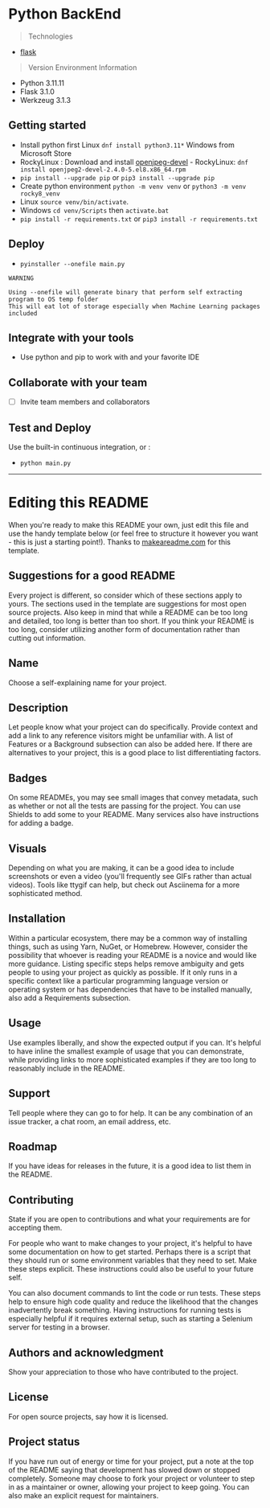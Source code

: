 # Python BackEnd

> Technologies
- [flask](https://flask.palletsprojects.com/en/stable/quickstart/#a-minimal-application)

> Version Environment Information

- Python 3.11.11
- Flask 3.1.0
- Werkzeug 3.1.3


## Getting started

- Install python first Linux `dnf install python3.11*` Windows from Microsoft Store
- RockyLinux : Download and install [openjpeg-devel](https://dl.rockylinux.org/pub/rocky/8/Devel/x86_64/os/Packages/o/openjpeg2-devel-2.4.0-5.el8.x86_64.rpm) - RockyLinux: `dnf install openjpeg2-devel-2.4.0-5.el8.x86_64.rpm`
- `pip install --upgrade pip` or `pip3 install --upgrade pip`
- Create python environment `python -m venv venv` or `python3 -m venv rocky8_venv` 
- Linux `source venv/bin/activate`. 
- Windows `cd venv/Scripts` then `activate.bat`
- `pip install -r requirements.txt` or `pip3 install -r requirements.txt`

## Deploy

- `pyinstaller --onefile main.py`

`WARNING`
```
Using --onefile will generate binary that perform self extracting program to OS temp folder
This will eat lot of storage especially when Machine Learning packages included
```

## Integrate with your tools

- Use python and pip to work with and your favorite IDE

## Collaborate with your team

- [ ] Invite team members and collaborators

## Test and Deploy

Use the built-in continuous integration, or :

- `python main.py`

***

# Editing this README

When you're ready to make this README your own, just edit this file and use the handy template below (or feel free to structure it however you want - this is just a starting point!). Thanks to [makeareadme.com](https://www.makeareadme.com/) for this template.

## Suggestions for a good README

Every project is different, so consider which of these sections apply to yours. The sections used in the template are suggestions for most open source projects. Also keep in mind that while a README can be too long and detailed, too long is better than too short. If you think your README is too long, consider utilizing another form of documentation rather than cutting out information.

## Name
Choose a self-explaining name for your project.

## Description
Let people know what your project can do specifically. Provide context and add a link to any reference visitors might be unfamiliar with. A list of Features or a Background subsection can also be added here. If there are alternatives to your project, this is a good place to list differentiating factors.

## Badges
On some READMEs, you may see small images that convey metadata, such as whether or not all the tests are passing for the project. You can use Shields to add some to your README. Many services also have instructions for adding a badge.

## Visuals
Depending on what you are making, it can be a good idea to include screenshots or even a video (you'll frequently see GIFs rather than actual videos). Tools like ttygif can help, but check out Asciinema for a more sophisticated method.

## Installation
Within a particular ecosystem, there may be a common way of installing things, such as using Yarn, NuGet, or Homebrew. However, consider the possibility that whoever is reading your README is a novice and would like more guidance. Listing specific steps helps remove ambiguity and gets people to using your project as quickly as possible. If it only runs in a specific context like a particular programming language version or operating system or has dependencies that have to be installed manually, also add a Requirements subsection.

## Usage
Use examples liberally, and show the expected output if you can. It's helpful to have inline the smallest example of usage that you can demonstrate, while providing links to more sophisticated examples if they are too long to reasonably include in the README.

## Support
Tell people where they can go to for help. It can be any combination of an issue tracker, a chat room, an email address, etc.

## Roadmap
If you have ideas for releases in the future, it is a good idea to list them in the README.

## Contributing
State if you are open to contributions and what your requirements are for accepting them.

For people who want to make changes to your project, it's helpful to have some documentation on how to get started. Perhaps there is a script that they should run or some environment variables that they need to set. Make these steps explicit. These instructions could also be useful to your future self.

You can also document commands to lint the code or run tests. These steps help to ensure high code quality and reduce the likelihood that the changes inadvertently break something. Having instructions for running tests is especially helpful if it requires external setup, such as starting a Selenium server for testing in a browser.

## Authors and acknowledgment
Show your appreciation to those who have contributed to the project.

## License
For open source projects, say how it is licensed.

## Project status
If you have run out of energy or time for your project, put a note at the top of the README saying that development has slowed down or stopped completely. Someone may choose to fork your project or volunteer to step in as a maintainer or owner, allowing your project to keep going. You can also make an explicit request for maintainers.
